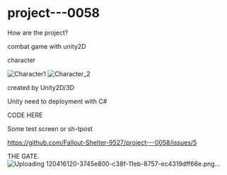 # project---0058

How are the project? 


combat game with unity2D



character 

![Character1](https://user-images.githubusercontent.com/65335874/121883308-28bedf80-cd44-11eb-86dd-ff3e8c83cab3.png)
![Character_2](https://user-images.githubusercontent.com/65335874/121883337-2f4d5700-cd44-11eb-8362-dae205f24a67.png)


created by Unity2D/3D

Unity need to deployment with C#

CODE HERE



Some test screen or sh-tpost

https://github.com/Fallout-Shelter-9527/project---0058/issues/5


THE GATE.
![Uploading 120416120-3745e800-c38f-11eb-8757-ec4319dff66e.png…]()
